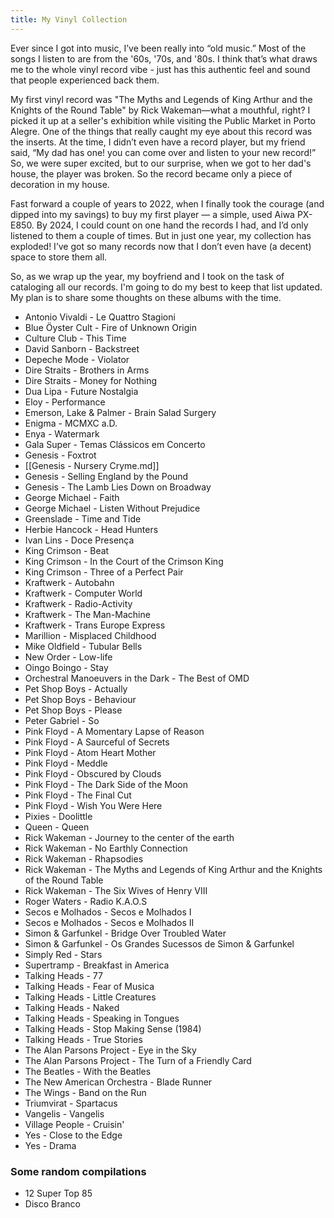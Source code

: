 ```yaml
---
title: My Vinyl Collection
---
```


Ever since I got into music, I’ve been really into “old music.” Most of the songs I listen to are from the '60s, '70s, and '80s. I think that’s what draws me to the whole vinyl record vibe - just has this authentic feel and sound that people experienced back them.

My first vinyl record was "The Myths and Legends of King Arthur and the Knights of the Round Table" by Rick Wakeman—what a mouthful, right? I picked it up at a seller's exhibition while visiting the Public Market in Porto Alegre. One of the things that really caught my eye about this record was the inserts. At the time, I didn’t even have a record player, but my friend said, “My dad has one! you can come over and listen to your new record!” So, we were super excited, but to our surprise, when we got to her dad's house, the player was broken. So the record became only a piece of decoration in my house.

Fast forward a couple of years to 2022, when I finally took the courage (and dipped into my savings) to buy my first player — a simple, used Aiwa PX-E850. By 2024, I could count on one hand the records I had, and I’d only listened to them a couple of times. But in just one year, my collection has exploded! I’ve got so many records now that I don’t even have (a decent) space to store them all.

So, as we wrap up the year, my boyfriend and I took on the task of cataloging all our records. I'm going to do my best to keep that list updated. My plan is to share some thoughts on these albums with the time.

- Antonio Vivaldi - Le Quattro Stagioni
- Blue Öyster Cult - Fire of Unknown Origin
- Culture Club - This Time
- David Sanborn - Backstreet
- Depeche Mode - Violator
- Dire Straits - Brothers in Arms
- Dire Straits - Money for Nothing
- Dua Lipa - Future Nostalgia
- Eloy - Performance
- Emerson, Lake & Palmer - Brain Salad Surgery
- Enigma - MCMXC a.D.
- Enya - Watermark
- Gala Super - Temas Clássicos em Concerto
- Genesis - Foxtrot
- [[Genesis - Nursery Cryme.md]]
- Genesis - Selling England by the Pound
- Genesis - The Lamb Lies Down on Broadway
- George Michael - Faith
- George Michael - Listen Without Prejudice
- Greenslade - Time and Tide
- Herbie Hancock - Head Hunters
- Ivan Lins - Doce Presença
- King Crimson - Beat
- King Crimson - In the Court of the Crimson King
- King Crimson - Three of a Perfect Pair
- Kraftwerk - Autobahn
- Kraftwerk - Computer World
- Kraftwerk - Radio-Activity
- Kraftwerk - The Man-Machine
- Kraftwerk - Trans Europe Express
- Marillion - Misplaced Childhood
- Mike Oldfield - Tubular Bells
- New Order - Low-life
- Oingo Boingo - Stay
- Orchestral Manoeuvers in the Dark - The Best of OMD
- Pet Shop Boys - Actually
- Pet Shop Boys - Behaviour
- Pet Shop Boys - Please
- Peter Gabriel - So
- Pink Floyd - A Momentary Lapse of Reason
- Pink Floyd - A Saurceful of Secrets
- Pink Floyd - Atom Heart Mother
- Pink Floyd - Meddle
- Pink Floyd - Obscured by Clouds
- Pink Floyd - The Dark Side of the Moon
- Pink Floyd - The Final Cut
- Pink Floyd - Wish You Were Here
- Pixies - Doolittle
- Queen - Queen
- Rick Wakeman - Journey to the center of the earth
- Rick Wakeman - No Earthly Connection
- Rick Wakeman - Rhapsodies
- Rick Wakeman - The Myths and Legends of King Arthur and the Knights of the Round Table
- Rick Wakeman - The Six Wives of Henry VIII
- Roger Waters - Radio K.A.O.S
- Secos e Molhados - Secos e Molhados I
- Secos e Molhados - Secos e Molhados II
- Simon & Garfunkel - Bridge Over Troubled Water
- Simon & Garfunkel - Os Grandes Sucessos de Simon & Garfunkel
- Simply Red - Stars
- Supertramp - Breakfast in America
- Talking Heads - 77
- Talking Heads - Fear of Musica
- Talking Heads - Little Creatures
- Talking Heads - Naked
- Talking Heads - Speaking in Tongues
- Talking Heads - Stop Making Sense (1984)
- Talking Heads - True Stories
- The Alan Parsons Project - Eye in the Sky
- The Alan Parsons Project - The Turn of a Friendly Card
- The Beatles - With the Beatles
- The New American Orchestra - Blade Runner
- The Wings - Band on the Run
- Triumvirat - Spartacus
- Vangelis - Vangelis
- Village People - Cruisin'
- Yes - Close to the Edge
- Yes - Drama

### Some random compilations

- 12 Super Top 85
- Disco Branco
